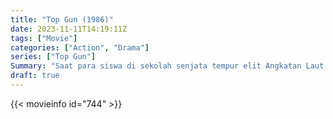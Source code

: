 ```yaml
---
title: "Top Gun (1986)"
date: 2023-11-11T14:19:11Z
tags: ["Movie"]
categories: ["Action", "Drama"]
series: ["Top Gun"]
Summary: "Saat para siswa di sekolah senjata tempur elit Angkatan Laut Amerika Serikat bersaing untuk menjadi yang terbaik di kelasnya, seorang pilot muda yang berani belajar beberapa hal dari instruktur sipil yang tidak diajarkan di kelas."
draft: true
---
```


<mux-player stream-type="on-demand"
src="https://kp3d-my.sharepoint.com/personal/ryoo_kp3d_onmicrosoft_com/_layouts/15/download.aspx?share=ETRfKVZBodBNi2y44BB4RS8BTorPNGXrOrxqeSAujuYYBQ" prefer-playback="mse" controls>

</mux-player>


{{< movieinfo id="744" >}}

<script src="https://cdn.jsdelivr.net/npm/@mux/mux-player"></script>

 <script type="application/ld+json ">
{
"@context": "https://schema.org/",
"@type": "VideoObject",
"name": "Top Gun (1986)",
"contentUrl": "https://stream.mux.com/QeKSBbg01DjD94sgfHNubhw1A6CCeKCmYz5qVxIy6kCQ.m3u8",
"thumbnailUrl": "https://www.themoviedb.org/t/p/original/nBiPMNw9HuOYwwGf2Y2RVLGBhwV.jpg?width=314&fit_mode=preserve&time=25",
"uploadDate": "2023-11-11T14:19:11Z",
}

</script>